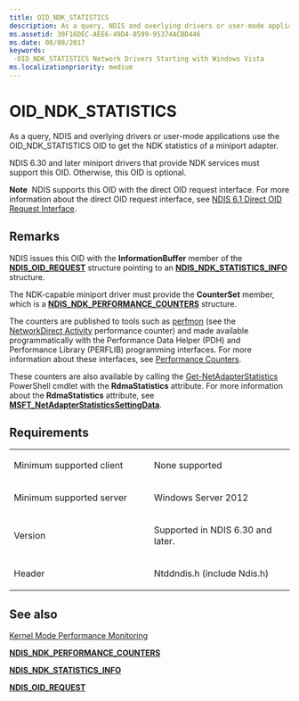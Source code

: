 ```yaml
---
title: OID_NDK_STATISTICS
description: As a query, NDIS and overlying drivers or user-mode applications use the OID_NDK_STATISTICS OID to get the NDK statistics of a miniport adapter.
ms.assetid: 30F16DEC-AEE6-49D4-8599-95374ACBD446
ms.date: 08/08/2017
keywords: 
 -OID_NDK_STATISTICS Network Drivers Starting with Windows Vista
ms.localizationpriority: medium
---
```


# OID\_NDK\_STATISTICS


As a query, NDIS and overlying drivers or user-mode applications use the OID\_NDK\_STATISTICS OID to get the NDK statistics of a miniport adapter.

NDIS 6.30 and later miniport drivers that provide NDK services must support this OID. Otherwise, this OID is optional.

**Note**  NDIS supports this OID with the direct OID request interface. For more information about the direct OID request interface, see [NDIS 6.1 Direct OID Request Interface](https://docs.microsoft.com/windows-hardware/drivers/ddi/_netvista/).

 

Remarks
-------

NDIS issues this OID with the **InformationBuffer** member of the [**NDIS\_OID\_REQUEST**](https://docs.microsoft.com/windows-hardware/drivers/ddi/ndis/ns-ndis-_ndis_oid_request) structure pointing to an [**NDIS\_NDK\_STATISTICS\_INFO**](https://docs.microsoft.com/windows-hardware/drivers/ddi/ntddndis/ns-ntddndis-_ndis_ndk_statistics_info) structure.

The NDK-capable miniport driver must provide the **CounterSet** member, which is a [**NDIS\_NDK\_PERFORMANCE\_COUNTERS**](https://docs.microsoft.com/windows-hardware/drivers/ddi/ntddndis/ns-ntddndis-_ndis_ndk_performance_counters) structure.

The counters are published to tools such as [perfmon](https://docs.microsoft.com/previous-versions/windows/it-pro/windows-server-2012-R2-and-2012/cc731067(v=ws.11)) (see the [NetworkDirect Activity](https://docs.microsoft.com/previous-versions/windows/it-pro/windows-server-2012-R2-and-2012/hh997022(v=ws.11)) performance counter) and made available programmatically with the Performance Data Helper (PDH) and Performance Library (PERFLIB) programming interfaces. For more information about these interfaces, see [Performance Counters](https://docs.microsoft.com/windows/desktop/PerfCtrs/performance-counters-portal).

These counters are also available by calling the [Get-NetAdapterStatistics](https://docs.microsoft.com/powershell/module/network-adapter/get-netadapterstatistics) PowerShell cmdlet with the **RdmaStatistics** attribute. For more information about the **RdmaStatistics** attribute, see [**MSFT\_NetAdapterStatisticsSettingData**](https://docs.microsoft.com/previous-versions/windows/desktop/netadaptercimprov/msft-netadapterstatisticssettingdata).

Requirements
------------

<table>
<colgroup>
<col width="50%" />
<col width="50%" />
</colgroup>
<tbody>
<tr class="odd">
<td><p>Minimum supported client</p></td>
<td><p>None supported</p></td>
</tr>
<tr class="even">
<td><p>Minimum supported server</p></td>
<td><p>Windows Server 2012</p></td>
</tr>
<tr class="odd">
<td><p>Version</p></td>
<td><p>Supported in NDIS 6.30 and later.</p></td>
</tr>
<tr class="even">
<td><p>Header</p></td>
<td>Ntddndis.h (include Ndis.h)</td>
</tr>
</tbody>
</table>

## See also


[Kernel Mode Performance Monitoring](https://docs.microsoft.com/windows-hardware/drivers/devtest/kernel-mode-performance-monitoring)

[**NDIS\_NDK\_PERFORMANCE\_COUNTERS**](https://docs.microsoft.com/windows-hardware/drivers/ddi/ntddndis/ns-ntddndis-_ndis_ndk_performance_counters)

[**NDIS\_NDK\_STATISTICS\_INFO**](https://docs.microsoft.com/windows-hardware/drivers/ddi/ntddndis/ns-ntddndis-_ndis_ndk_statistics_info)

[**NDIS\_OID\_REQUEST**](https://docs.microsoft.com/windows-hardware/drivers/ddi/ndis/ns-ndis-_ndis_oid_request)

 

 




